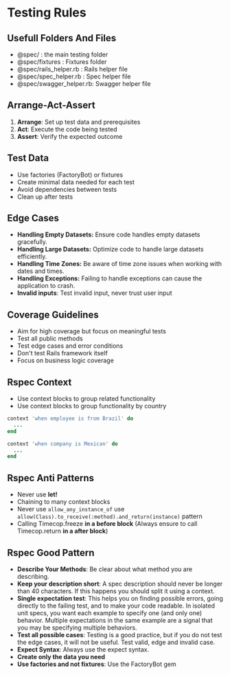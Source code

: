 # Testing Rules

## Usefull Folders And Files
- @spec/ : the main testing folder
- @spec/fixtures : Fixtures folder
- @spec/rails_helper.rb : Rails helper file
- @spec/spec_helper.rb : Spec helper file
- @spec/swagger_helper.rb: Swagger helper file

## Arrange-Act-Assert
1. **Arrange**: Set up test data and prerequisites
2. **Act**: Execute the code being tested
3. **Assert**: Verify the expected outcome

## Test Data
- Use factories (FactoryBot) or fixtures
- Create minimal data needed for each test
- Avoid dependencies between tests
- Clean up after tests

## Edge Cases
- **Handling Empty Datasets:** Ensure code handles empty datasets gracefully.
- **Handling Large Datasets:** Optimize code to handle large datasets efficiently.
- **Handling Time Zones:** Be aware of time zone issues when working with dates and times.
- **Handling Exceptions:** Failing to handle exceptions can cause the application to crash.
- **Invalid inputs**: Test invalid input, never trust user input

## Coverage Guidelines
- Aim for high coverage but focus on meaningful tests
- Test all public methods
- Test edge cases and error conditions
- Don't test Rails framework itself
- Focus on business logic coverage

## Rspec Context
- Use context blocks to group related functionality
- Use context blocks to group functionality by country
```ruby
context 'when employee is from Brazil' do
  ...
end

context 'when company is Mexican' do
  ...
end
```

## Rspec Anti Patterns
- Never use **let!**
- Chaining to many context blocks
- Never use `allow_any_instance_of` use `allow(Class).to_receive(:method).and_return(instance)` pattern
- Calling Timecop.freeze **in a before block** (Always ensure to call Timecop.return **in a after block**)

## Rspec Good Pattern
- **Describe Your Methods**: Be clear about what method you are describing.
- **Keep your description short**: A spec description should never be longer than 40 characters. If this happens you should split it using a context.
- **Single expectation test**: This helps you on finding possible errors, going directly to the failing test, and to make your code readable. In isolated unit specs, you want each example to specify one (and only one) behavior. Multiple expectations in the same example are a signal that you may be specifying multiple behaviors.
- **Test all possible cases**: Testing is a good practice, but if you do not test the edge cases, it will not be useful. Test valid, edge and invalid case.
- **Expect Syntax**: Always use the expect syntax.
- **Create only the data you need**
- **Use factories and not fixtures**: Use the FactoryBot gem